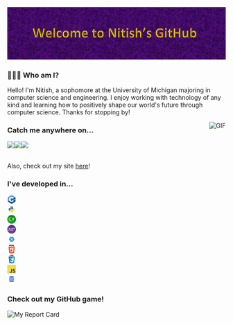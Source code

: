 <div align="center">
  <img src="https://raw.githubusercontent.com/nitishvijai/nitishvijai/master/GitHubHeader.png">
</div>

### 🙋🏾‍♂️ Who am I?

Hello! I'm Nitish, a sophomore at the University of Michigan majoring in computer science and engineering. I enjoy working with technology of any kind and learning how to positively shape our world's future through computer science. Thanks for stopping by!

<img align="right" alt="GIF" height="200px" src="https://media.giphy.com/media/PiQejEf31116URju4V/giphy.gif" />

### Catch me anywhere on...

<a href="https://linkedin.com/in/nitishvijai/"><img align="left" height="22px" src="https://cdn.jsdelivr.net/npm/simple-icons@3.1.0/icons/linkedin.svg"></a>
<a href="https://instagram.com/nitishvijai/"><img align="left" height="22px" src="https://cdn.jsdelivr.net/npm/simple-icons@3.1.0/icons/instagram.svg"></a>
<a href="mailto:nitishv@umich.edu"><img align="left" height="22px" src="https://cdn.jsdelivr.net/npm/simple-icons@3.1.0/icons/mail-dot-ru.svg"></a>

</br></br>

Also, check out my site [here](https://nitishv.dev/)!

### I've developed in...

<code><img height="20" src="https://raw.githubusercontent.com/github/explore/80688e429a7d4ef2fca1e82350fe8e3517d3494d/topics/cpp/cpp.png">
<img height="20" src="https://raw.githubusercontent.com/github/explore/80688e429a7d4ef2fca1e82350fe8e3517d3494d/topics/python/python.png">
<img height="20" src="https://raw.githubusercontent.com/github/explore/80688e429a7d4ef2fca1e82350fe8e3517d3494d/topics/csharp/csharp.png">
<img height="20" src="https://raw.githubusercontent.com/github/explore/93d8a67084f94b2a444e510199a6e7622e5b09a3/topics/dotnet/dotnet.png">
<img height="20" src="https://raw.githubusercontent.com/github/explore/80688e429a7d4ef2fca1e82350fe8e3517d3494d/topics/xamarin/xamarin.png">
<img height="20" src="https://raw.githubusercontent.com/github/explore/80688e429a7d4ef2fca1e82350fe8e3517d3494d/topics/html/html.png">
<img height="20" src="https://raw.githubusercontent.com/github/explore/80688e429a7d4ef2fca1e82350fe8e3517d3494d/topics/css/css.png">
<img height="20" src="https://raw.githubusercontent.com/github/explore/80688e429a7d4ef2fca1e82350fe8e3517d3494d/topics/javascript/javascript.png">
<img height="20" src="https://raw.githubusercontent.com/github/explore/80688e429a7d4ef2fca1e82350fe8e3517d3494d/topics/sql/sql.png"></code>

### Check out my GitHub game!

![My Report Card](https://github-readme-stats.vercel.app/api?username=nitishvijai&show_icons=true&hide_border=true)

